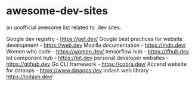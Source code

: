 # awesome-dev-sites
an unofficial awesome list related to .dev sites.

Google dev registry - https://get.dev/
Google best practices for website development - https://web.dev
Mozilla documentation - https://mdn.dev/
Women who code - https://women.dev/
tensorflow hub - https://tfhub.dev
bit component hub - https://bit.dev
personal developer websites - https://github.dev
Go CLI framework - https://cobra.dev/ 
Accend website for dataops - https://www.dataops.dev
lodash web library - https://lodash.dev/ 
